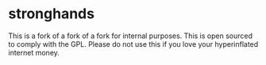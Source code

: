 # stronghands

This is a fork of a fork of a fork for internal purposes. This is open sourced to comply with the GPL. Please do not use this if you love your hyperinflated internet money.